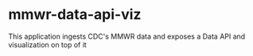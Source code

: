 # mmwr-data-api-viz
This application ingests CDC's MMWR data and exposes a Data API and visualization on top of it 
